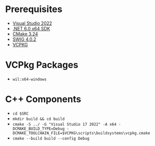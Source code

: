 # Prerequisites

* [Visual Studio 2022](https://visualstudio.microsoft.com/)
* [.NET 6.0 x64 SDK](https://dotnet.microsoft.com/en-us/download/visual-studio-sdks)
* [CMake 3.24](https://cmake.org)
* [SWIG 4.0.2](https://www.swig.org/)
* [VCPKG](https://vcpkg.io)

# VCPkg Packages

* `wil:x64-windows`

# C++ Components

* `cd $SRC`
* `mkdir build && cd build`
* `cmake -S ../ -G "Visual Studio 17 2022" -A x64 -DCMAKE_BUILD_TYPE=Debug -DCMAKE_TOOLCHAIN_FILE=$VCPKG\scripts\buildsystems\vcpkg.cmake`
* `cmake --build build --config Debug`